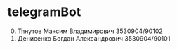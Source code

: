 # telegramBot
0. Тянутов Максим Владимирович 3530904/90102
0. Денисенко Богдан Александрович 3530904/90101
